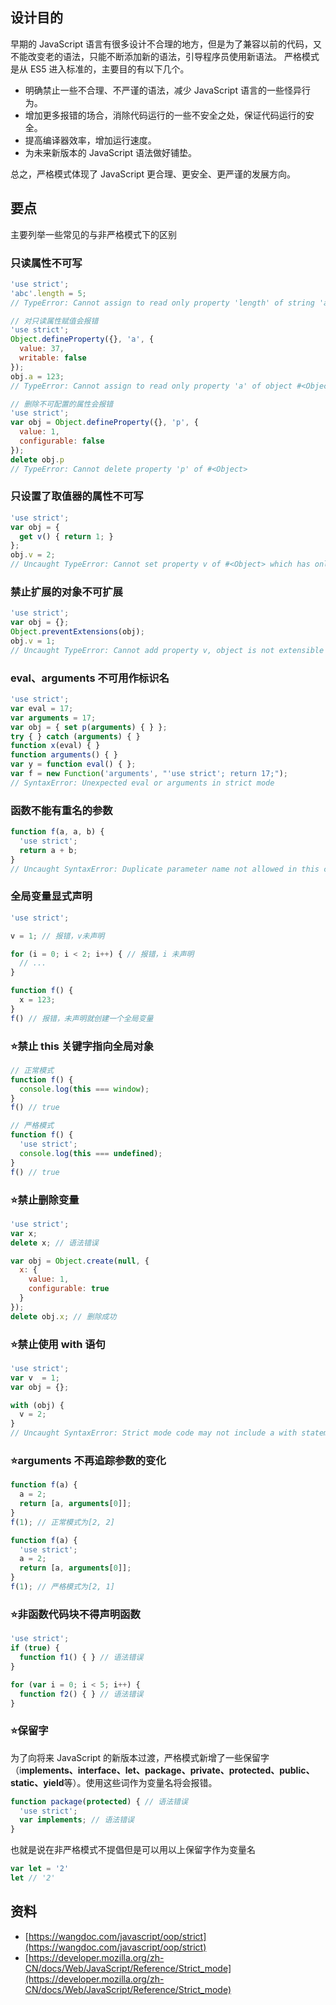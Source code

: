 ## 设计目的
早期的 JavaScript 语言有很多设计不合理的地方，但是为了兼容以前的代码，又不能改变老的语法，只能不断添加新的语法，引导程序员使用新语法。
严格模式是从 ES5 进入标准的，主要目的有以下几个。

- 明确禁止一些不合理、不严谨的语法，减少 JavaScript 语言的一些怪异行为。
- 增加更多报错的场合，消除代码运行的一些不安全之处，保证代码运行的安全。
- 提高编译器效率，增加运行速度。
- 为未来新版本的 JavaScript 语法做好铺垫。

总之，严格模式体现了 JavaScript 更合理、更安全、更严谨的发展方向。
## 要点
主要列举一些常见的与非严格模式下的区别
### 只读属性不可写
```javascript
'use strict';
'abc'.length = 5;
// TypeError: Cannot assign to read only property 'length' of string 'abc'
```
```javascript
// 对只读属性赋值会报错
'use strict';
Object.defineProperty({}, 'a', {
  value: 37,
  writable: false
});
obj.a = 123;
// TypeError: Cannot assign to read only property 'a' of object #<Object>

// 删除不可配置的属性会报错
'use strict';
var obj = Object.defineProperty({}, 'p', {
  value: 1,
  configurable: false
});
delete obj.p
// TypeError: Cannot delete property 'p' of #<Object>
```
### 只设置了取值器的属性不可写
```javascript
'use strict';
var obj = {
  get v() { return 1; }
};
obj.v = 2;
// Uncaught TypeError: Cannot set property v of #<Object> which has only a getter
```
### 禁止扩展的对象不可扩展
```javascript
'use strict';
var obj = {};
Object.preventExtensions(obj);
obj.v = 1;
// Uncaught TypeError: Cannot add property v, object is not extensible
```
### eval、arguments 不可用作标识名
```javascript
'use strict';
var eval = 17;
var arguments = 17;
var obj = { set p(arguments) { } };
try { } catch (arguments) { }
function x(eval) { }
function arguments() { }
var y = function eval() { };
var f = new Function('arguments', "'use strict'; return 17;");
// SyntaxError: Unexpected eval or arguments in strict mode
```
### 函数不能有重名的参数
```javascript
function f(a, a, b) {
  'use strict';
  return a + b;
}
// Uncaught SyntaxError: Duplicate parameter name not allowed in this context
```
### 全局变量显式声明
```javascript
'use strict';

v = 1; // 报错，v未声明

for (i = 0; i < 2; i++) { // 报错，i 未声明
  // ...
}

function f() {
  x = 123;
}
f() // 报错，未声明就创建一个全局变量
```
### ⭐️禁止 this 关键字指向全局对象
```javascript
// 正常模式
function f() {
  console.log(this === window);
}
f() // true

// 严格模式
function f() {
  'use strict';
  console.log(this === undefined);
}
f() // true
```
### ⭐️禁止删除变量
```javascript
'use strict';
var x;
delete x; // 语法错误

var obj = Object.create(null, {
  x: {
    value: 1,
    configurable: true
  }
});
delete obj.x; // 删除成功
```
### ⭐️禁止使用 with 语句
```javascript
'use strict';
var v  = 1;
var obj = {};

with (obj) {
  v = 2;
}
// Uncaught SyntaxError: Strict mode code may not include a with statement
```
### ⭐️arguments 不再追踪参数的变化
```javascript
function f(a) {
  a = 2;
  return [a, arguments[0]];
}
f(1); // 正常模式为[2, 2]

function f(a) {
  'use strict';
  a = 2;
  return [a, arguments[0]];
}
f(1); // 严格模式为[2, 1]
```
### ⭐️非函数代码块不得声明函数
```javascript
'use strict';
if (true) {
  function f1() { } // 语法错误
}

for (var i = 0; i < 5; i++) {
  function f2() { } // 语法错误
}
```
### ⭐️保留字
为了向将来 JavaScript 的新版本过渡，严格模式新增了一些保留字（i**mplements、interface、let、package、private、protected、public、static、yield**等）。使用这些词作为变量名将会报错。
```javascript
function package(protected) { // 语法错误
  'use strict';
  var implements; // 语法错误
}
```
也就是说在非严格模式不提倡但是可以用以上保留字作为变量名
```javascript
var let = '2' 
let // '2'
```
## 资料

- [https://wangdoc.com/javascript/oop/strict](https://wangdoc.com/javascript/oop/strict)
- [https://developer.mozilla.org/zh-CN/docs/Web/JavaScript/Reference/Strict_mode](https://developer.mozilla.org/zh-CN/docs/Web/JavaScript/Reference/Strict_mode)
